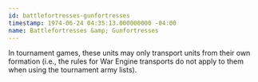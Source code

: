 ```yaml
---
id: battlefortresses-gunfortresses
timestamp: 1974-06-24 04:35:13.000000000 -04:00
name: Battlefortresses &amp; Gunfortresses
---
```

<p>In tournament games, these units may only transport units from their own formation (i.e., the rules for War Engine transports do not apply to them when using the tournament army lists).</p>